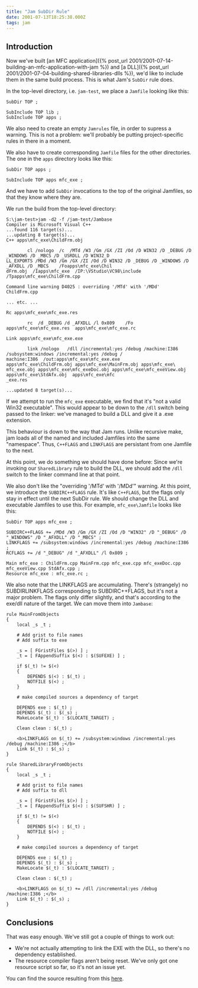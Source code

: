 ```yaml
---
title: "Jam SubDir Rule"
date: 2001-07-13T18:25:38.000Z
tags: jam
---
```


## Introduction

Now we've built [an MFC application]({% post_url 2001/2001-07-14-building-an-mfc-application-with-jam %}) and [a DLL]({%
post_url 2001/2001-07-04-building-shared-libraries-dlls %}), we'd like to include them in the same build process.  This
is what Jam's `SubDir` rule does.

In the top-level directory, i.e. `jam-test`, we place a `Jamfile` looking like this:

```
SubDir TOP ;

SubInclude TOP lib ;
SubInclude TOP apps ;
```

We also need to create an empty `Jamrules` file, in order to supress a warning. This is not a problem: we'll probably be
putting project-specific rules in there in a moment.


We also have to create corresponding `Jamfile` files for the other directories. The one in the `apps` directory looks
like this:

```
SubDir TOP apps ;

SubInclude TOP apps mfc_exe ;
```

And we have to add `SubDir` invocations to the top of the original Jamfiles, so that they know where they are.

We run the build from the top-level directory:

```
S:\jam-test>jam -d2 -f /jam-test/Jambase
Compiler is Microsoft Visual C++
...found 116 target(s)...
...updating 8 target(s)...
C++ apps\mfc_exe\ChildFrm.obj

        cl /nologo  /c  /MTd /W3 /Gm /GX /ZI /Od /D WIN32 /D _DEBUG /D _WINDOWS /D _MBCS /D _USRDLL /D WIN32_D
LL_EXPORTS /MDd /W3 /Gm /GX /ZI /Od /D WIN32 /D _DEBUG /D _WINDOWS /D _AFXDLL /D _MBCS    /Foapps\mfc_exe\Chil
dFrm.obj  /Iapps\mfc_exe  /IP:\VStudio\VC98\include  /Tpapps\mfc_exe\ChildFrm.cpp

Command line warning D4025 : overriding '/MTd' with '/MDd'
ChildFrm.cpp

... etc. ...

Rc apps\mfc_exe\mfc_exe.res

        rc  /d _DEBUG /d _AFXDLL /l 0x809    /Fo apps\mfc_exe\mfc_exe.res  apps\mfc_exe\mfc_exe.rc

Link apps\mfc_exe\mfc_exe.exe

        link /nologo   /dll /incremental:yes /debug /machine:I386 /subsystem:windows /incremental:yes /debug /
machine:I386  /out:apps\mfc_exe\mfc_exe.exe   apps\mfc_exe\ChildFrm.obj apps\mfc_exe\MainFrm.obj apps\mfc_exe\
mfc_exe.obj apps\mfc_exe\mfc_exeDoc.obj apps\mfc_exe\mfc_exeView.obj apps\mfc_exe\StdAfx.obj  apps\mfc_exe\mfc
_exe.res

...updated 8 target(s)...
```

If we attempt to run the `mfc_exe` executable, we find that it's "not a valid Win32 executable". This would
appear to be down to the `/dll` switch being passed to the linker: we've managed to build a DLL and give it a .exe
extension.

This behaviour is down to the way that Jam runs.  Unlike recursive make, jam loads all of the named and included
Jamfiles into the same "namespace".  Thus, `C++FLAGS` and `LINKFLAGS` are persistant from one Jamfile to the next.

At this point, we do something we should have done before:  Since we're invoking our `SharedLibrary` rule to build the
DLL, we should add the `/dll` switch to the linker command line at that point.

We also don't like the "overriding '/MTd' with '/MDd'" warning.  At this point, we introduce the
`SUBDIRC++FLAGS` rule.  It's like `C++FLAGS`, but the flags only stay in effect until the next SubDir rule.  We should
change the DLL and executable Jamfiles to use this.  For example, `mfc_exe\Jamfile` looks like this:

```
SubDir TOP apps mfc_exe ;

SUBDIRC++FLAGS += /MDd /W3 /Gm /GX /ZI /Od /D "WIN32" /D "_DEBUG" /D "_WINDOWS" /D "_AFXDLL" /D "_MBCS" ;
LINKFLAGS += /subsystem:windows /incremental:yes /debug /machine:I386 ;
RCFLAGS += /d "_DEBUG" /d "_AFXDLL" /l 0x809 ;

Main mfc_exe : ChildFrm.cpp MainFrm.cpp mfc_exe.cpp mfc_exeDoc.cpp mfc_exeView.cpp StdAfx.cpp ;
Resource mfc_exe : mfc_exe.rc ;
```

We also note that the LINKFLAGS are accumulating.  There's (strangely) no SUBDIRLINKFLAGS corresponding to
SUBDIRC++FLAGS, but it's not a major problem.  The flags only differ slightly, and that's according to the exe/dll
nature of the target.  We can move them into `Jambase`:

```
rule MainFromObjects
{
	local _s _t ;

	# Add grist to file names
	# Add suffix to exe

	_s = [ FGristFiles $(>) ] ;
	_t = [ FAppendSuffix $(<) : $(SUFEXE) ] ;

	if $(_t) != $(<)
	{
	    DEPENDS $(<) : $(_t) ;
	    NOTFILE $(<) ;
	}

	# make compiled sources a dependency of target

	DEPENDS exe : $(_t) ;
	DEPENDS $(_t) : $(_s) ;
	MakeLocate $(_t) : $(LOCATE_TARGET) ;

	Clean clean : $(_t) ;

	<b>LINKFLAGS on $(_t) += /subsystem:windows /incremental:yes /debug /machine:I386 ;</b>
	Link $(_t) : $(_s) ;
}
```

```
rule SharedLibraryFromObjects
{
	local _s _t ;

	# Add grist to file names
	# Add suffix to dll

	_s = [ FGristFiles $(>) ] ;
	_t = [ FAppendSuffix $(<) : $(SUFSHR) ] ;

	if $(_t) != $(<)
	{
	    DEPENDS $(<) : $(_t) ;
	    NOTFILE $(<) ;
	}

	# make compiled sources a dependency of target

	DEPENDS exe : $(_t) ;
	DEPENDS $(_t) : $(_s) ;
	MakeLocate $(_t) : $(LOCATE_TARGET) ;

	Clean clean : $(_t) ;

	<b>LINKFLAGS on $(_t) += /dll /incremental:yes /debug /machine:I386 ;</b>
	Link $(_t) : $(_s) ;
}
```

## Conclusions

That was easy enough.  We've still got a couple of things to work out:

- We're not actually attempting to link the EXE with the DLL, so there's no dependency established.
- The resource compiler flags aren't being reset.  We've only got one resource script so far, so it's not an issue yet.

You can find the source resulting from this <a href="../src/jam-test-20010713a.tar.gz">here</a>.

